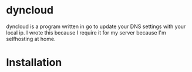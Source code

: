 # dyncloud

dyncloud is a program written in go to update your DNS settings with your local ip.
I wrote this because I require it for my server because I'm selfhosting at home.

# Installation